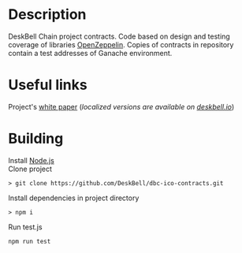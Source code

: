 # Description
DeskBell Chain project contracts. Code based on design and testing coverage of libraries [OpenZeppelin](https://github.com/OpenZeppelin/zeppelin-solidity). Copies of contracts in repository contain a test addresses of Ganache environment.

# Useful links
Project's [white paper](https://deskbell.io/docs/deskbellchain-whitepaper-ru.pdf) (_localized versions are available on [deskbell.io](https://deskbell.io)_)

# Building
Install [Node.js](https://nodejs.org)  
Clone project
```
> git clone https://github.com/DeskBell/dbc-ico-contracts.git
```
Install dependencies in project directory
```
> npm i
```
Run test.js
```
npm run test
```
